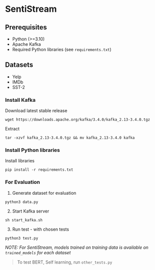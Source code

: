 # SentiStream

## Prerequisites

- Python (>=3.10)
- Apache Kafka
- Required Python libraries (see `requirements.txt`) 

## Datasets

- Yelp
- IMDb
- SST-2

### Install Kafka

Download latest stable release
```
wget https://downloads.apache.org/kafka/3.4.0/kafka_2.13-3.4.0.tgz
```

Extract
```
tar -xzvf kafka_2.13-3.4.0.tgz && mv kafka_2.13-3.4.0 kafka
```

### Install Python libraries

Install libraries
```
pip install -r requirements.txt
```

### For Evaluation

1. Generate dataset for evaluation
```
python3 data.py
```

2. Start Kafka server
```
sh start_kafka.sh
```

3. Run test - with chosen tests
```
python3 test.py
```

 *NOTE: For SentiStream, models trained on training data is available on `trained_models` for each dataset* 

> To test BERT, Self learning, run `other_tests.py` 